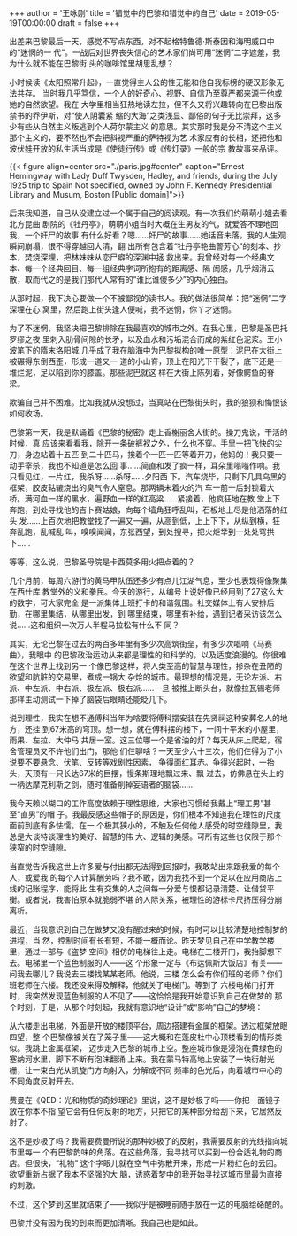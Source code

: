 +++
author = '王咏刚'
title = '错觉中的巴黎和错觉中的自己'
date = 2019-05-19T00:00:00
draft = false
+++

出差来巴黎最后一天，感觉不写点东西，对不起格特鲁德·斯泰因和海明威口中的“迷惘的一
代”。一战后对世界丧失信心的艺术家们尚可用“迷惘”二字遮羞，我为什么就不能在巴黎街
头的咖啡馆里胡思乱想？

小时候读《太阳照常升起》，一直觉得主人公的性无能和他自我标榜的硬汉形象无法共存。
当时我几乎笃信，一个人的好奇心、视野、自信乃至尊严都来源于他或她的自然欲望。我在
大学里相当狂热地读左拉，但不久又将兴趣转向在巴黎出版禁书的乔伊斯，对“使人阴囊紧
缩的大海”之类浅显、鄙俗的句子无比崇拜，这多少有些从自然主义叛逃到个人荷尔蒙主义
的意思。其实那时我是分不清这个主义那个主义的，要不然也不会把斜视严重的萨特视为艺
术家应有的长相，还把他和波伏娃开放的私生活当成是《使徒行传》或《传灯录》一般的宗
教故事来品评。

{{< figure align=center
  src="./paris.jpg#center"
  caption="Ernest Hemingway with Lady Duff Twysden, Hadley, and friends, during the July 1925 trip to Spain Not specified, owned by John F. Kennedy Presidential Library and Musum, Boston [Public domain]">}}

后来我知道，自己从没建立过一个属于自己的阅读观。有一次我们约萌萌小姐去看北方昆曲
剧院的《牡丹亭》，萌萌小姐当时大概在生男友的气，就爱答不理地回我，一个奸尸的故事
有什么好看？嗯……奸尸的故事……她话音未落，我的人生观瞬间崩塌，恨不得穿越回大清，翻
出所有包含着“牡丹亭艳曲警芳心”的刻本、抄本，焚烧深埋，把林妹妹从恋尸癖的深渊中拯
救出来。我曾经对每一个经典文本、每一个经典回目、每一组经典字词所抱有的距离感、隔
阂感，几乎烟消云散，取而代之的是我们那代人常有的“谁比谁傻多少”的内心独白。

从那时起，我下决心要做一个不被鄙视的读书人。我的做法很简单：把“迷惘”二字深埋在心
窝里，然后跑上街头逢人便喊，我不迷惘，你丫才迷惘。

为了不迷惘，我坚决把巴黎排除在我最喜欢的城市之外。在我心里，巴黎是圣巴托罗缪之夜
里刺入肋骨间隙的长矛，以及血水和污垢混合而成的紫红色泥浆。王小波笔下的隋末洛阳城
几乎成了我在脑海中为巴黎拟构的唯一原型：泥巴在大街上被碾得东倒西歪，形成一道又一
道的小山脊，顶上在阳光下干裂了，底下还是一堆烂泥，足以陷到你的膝盖。那些泥巴就这
样在大街上陈列着，好像鳄鱼的脊梁。

欺骗自己并不困难。比如我就从没想过，当真站在巴黎街头时，我的狼狈和悔恨该如何收场。

巴黎第一天，我是默诵着《巴黎的秘密》走上香榭丽舍大街的。操刀鬼说，干活的时候，真
应该来看看我，除开一条破裤衩之外，什么也不穿。手里一把飞快的尖刀，身边站着十五匹
到二十匹马，挨着个一匹一匹等着开刀，他妈的！我只要一动手宰杀，我也不知道是怎么回
事……简直和发了疯一样，耳朵里嗡嗡作响。我只看见红，一片红，我杀呀……杀呀……夕阳西
下。汽车烧毕，只剩下几具乌黑的框架，胶皮轱辘烧出的臭气令人窒息。那两辆未着火的汽
车一前一后封锁着大桥。满河血一样的黑水，遍野血一样的红高粱……紧接着，他疯狂地在教
堂上下奔跑，到处寻找他的吉卜赛姑娘，向每个墙角狂呼乱叫，石板地上尽是他洒落的红头
发……上百次地把教堂找了一遍又一遍，从高到低，上上下下，从纵到横，狂奔乱跑，乱喊乱
叫，嗅嗅闻闻，东张西望，到处搜寻，把火炬举到一处处穹拱下……

等等，这么说，巴黎圣母院是卡西莫多用火把点着的？

几个月前，每周六游行的黄马甲队伍还多少有点儿江湖气息，至少也表现得像聚集在西什库
教堂外的义和拳民。今天的游行，从编号上说好像已经用到了27这么大的数字，可大家完全
是一派集体上班打卡的和谐氛围。社交媒体上有人安排后勤，在哪里集结，从哪里出发，到
哪里结束，哪里有补给，遇到记者采访该怎么说……这和组织一次万人半程马拉松有什么不
同？

其实，无论巴黎在过去的两百多年里有多少次高筑街垒，有多少次唱响《马赛曲》，我眼中
的巴黎政治运动从来都是理性的和科学的，以及适度浪漫的。你很难在这个世界上找到另一
个像巴黎这样，将人类至高的智慧与理性，掺杂在丑陋的欲望和肮脏的交易里，煮成一锅大
杂烩的城市。最理想的情况是，无论左派、右派、中左派、中右派、极左派、极右派……一旦
被推上断头台，就像拉瓦锡老师那样主动测试一下掉了脑袋后眼睛还能眨几下。

说到理性，我实在想不通傅科当年为啥要将傅科摆安装在先贤祠这种安葬名人的地方，还挂
到67米高的穹顶。想一想，就在傅科摆的楼下，一间十平米的小屋里，雨果、左拉、大仲马
共居一室。这三位哪一个是省油的灯？每天从床上爬起，宿舍管理员又不许他们出门，那他
们仨聊啥？一天至少六十三次，他们仨得为了小说要不要悬念、伏笔、反转等戏剧性因素，
争得面红耳赤。争得兴起时，一抬头，天顶有一只长达67米的巨摆，慢条斯理地飘过来、飘
过去，仿佛悬在头上的一柄达摩克利斯之剑，随时准备削掉妄语者的脑袋……

我今天赖以糊口的工作高度依赖于理性思维，大家也习惯给我戴上“理工男”甚至“直男”的帽
子。我最反感这些帽子的原因是，你们根本不知道我在理性的尺度面前到底有多怯懦。在一
个极其狭小的，不触及任何他人感受的时空缝隙里，我总是大谈特谈理性的美好、智慧的伟
大、逻辑的美感。可所有这些也仅限于那个狭窄的时空缝隙。

当直觉告诉我这世上许多爱与付出都无法得到回报时，我敢站出来跟我爱的每个人，或爱我
的每个人计算酬劳吗？我不敢，因为我找不到一个足以在应用商店上线的记账程序，能将此
生有交集的人之间每一分爱与恨都记录清楚、让借贷平衡。或者说，我害怕原本就脆弱不堪
的人际关系，被理性的游标卡尺挤压得分崩离析。

最近，当我意识到自己在做梦又没有醒过来的时候，有时可以比较清楚地控制梦的进程，当
然，控制时间有长有短，不能一概而论。昨天梦见自己在中学教学楼里，通过一部与《盗梦
空间》相仿的电梯往上走。电梯在三楼开门，我抬脚想下去。电梯里一个蓝色制服的人——这
个形象一定与《布达佩斯大饭店》有关——问我去哪儿？我说去三楼找某某老师。他说，三楼
怎么会有你们班的老师？你们班老师在六楼。我还没来得及解释，他就关了电梯门。等到了
六楼电梯门打开时，我突然发现蓝色制服的人不见了——这恰恰是我开始意识到自己在做梦的
那个时刻，于是，从那个时刻起，我就有意识地“设计”或“影响”自己的梦境：

从六楼走出电梯，外面是开放的楼顶平台，周边搭建有金属的框架。透过框架放眼四望，整
个巴黎像被关在了笼子里——这大概和在蓬皮杜中心顶楼看到的情形类似。我跳上金属框架，
迈步走入巴黎的城市上空。整座城市像是浸泡在黄绿色的塞纳河水里，脚下不断有泡沫翻涌
上来。我在蒙马特高地上安装了一块衍射光栅，让一束白光从凯旋门方向射入，分解成不同
频率的色光后，向着城市中心的不同角度反射开去。

费曼在《QED：光和物质的奇妙理论》里说，这不是妙极了吗——你把一面镜子放在你本不指
望它会有任何反射的地方，只把它的某种部分给刮下来，它居然反射了。

这不是妙极了吗？我需要费曼所说的那种妙极了的反射，我需要反射的光线指向城市里每一
个有巴黎韵味的角落。在这些角落，我寻找可以买到一份合适礼物的商店。但很快，“礼物”
这个字眼儿就在空气中弥散开来，形成一片粉红色的云团。欲望重新占据了我本不坚强的大
脑，诱惑着梦中的我开始寻找这城市里最为直接的刺激。

不过，这个梦到这里就结束了——我似乎是被睡前随手放在一边的电脑给硌醒的。

巴黎并没有因为我的到来而更加清晰。我自己也是如此。
